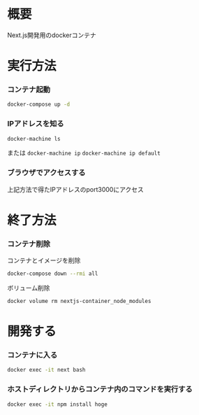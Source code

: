 # 概要
Next.js開発用のdockerコンテナ

# 実行方法

### コンテナ起動

```bash
docker-compose up -d
```

### IPアドレスを知る

```bash
docker-machine ls
```

または `docker-machine ip` `docker-machine ip default`

### ブラウザでアクセスする

上記方法で得たIPアドレスのport3000にアクセス

# 終了方法

### コンテナ削除

コンテナとイメージを削除

```bash
docker-compose down --rmi all
```

ボリューム削除

```bash
docker volume rm nextjs-container_node_modules
```

# 開発する

### コンテナに入る

```bash
docker exec -it next bash
```

### ホストディレクトリからコンテナ内のコマンドを実行する

```bash
docker exec -it npm install hoge
```


